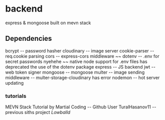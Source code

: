 # backend

express & mongoose built on mevn stack

## Dependencies

bcrypt -- password hasher
cloudinary -- image server
cookie-parser -- req.cookie parsing
cors -- express-cors middleware
~~ dotenv -- .env for secret passwords nyehehe ~~ native node support for .env files has deprecated the use of the dotenv package
express -- JS backend
jwt -- web token signer
mongoose -- mongoose
multer -- image sending middleware -- multer-storage-cloudinary has error
nodemon -- hot server updating

### tutorials

MEVN Stack Tutorial by Martial Coding -- Github User TuralHasanov11 -- previous siths project *Lowballd*
